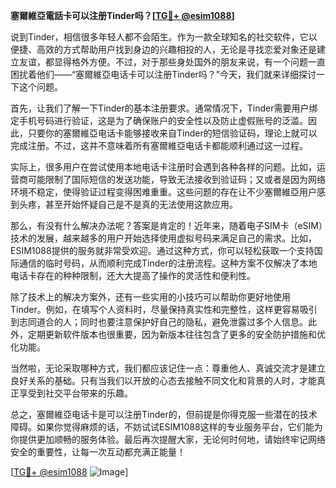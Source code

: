 **塞爾維亞電話卡可以注册Tinder吗？[[TG💪+ @esim1088](https://t.me/s/esim1088)]**

说到Tinder，相信很多年轻人都不会陌生。作为一款全球知名的社交软件，它以便捷、高效的方式帮助用户找到身边的兴趣相投的人，无论是寻找恋爱对象还是建立友谊，都显得格外方便。不过，对于那些身处国外的朋友来说，有一个问题一直困扰着他们——“塞爾維亞电话卡可以注册Tinder吗？”今天，我们就来详细探讨一下这个问题。

首先，让我们了解一下Tinder的基本注册要求。通常情况下，Tinder需要用户绑定手机号码进行验证，这是为了确保账户的安全性以及防止虚假账号的泛滥。因此，只要你的塞爾維亞电话卡能够接收来自Tinder的短信验证码，理论上就可以完成注册。不过，这并不意味着所有塞爾維亞电话卡都能顺利通过这一过程。

实际上，很多用户在尝试使用本地电话卡注册时会遇到各种各样的问题。比如，运营商可能限制了国际短信的发送功能，导致无法接收到验证码；又或者是因为网络环境不稳定，使得验证过程变得困难重重。这些问题的存在让不少塞爾維亞用户感到头疼，甚至开始怀疑自己是不是真的无法使用这款应用。

那么，有没有什么解决办法呢？答案是肯定的！近年来，随着电子SIM卡（eSIM）技术的发展，越来越多的用户开始选择使用虚拟号码来满足自己的需求。比如，ESIM1088提供的服务就非常受欢迎。通过这种方式，你可以轻松获取一个支持国际通信的临时号码，从而顺利完成Tinder的注册流程。这种方案不仅解决了本地电话卡存在的种种限制，还大大提高了操作的灵活性和便利性。

除了技术上的解决方案外，还有一些实用的小技巧可以帮助你更好地使用Tinder。例如，在填写个人资料时，尽量保持真实性和完整性，这样更容易吸引到志同道合的人；同时也要注意保护好自己的隐私，避免泄露过多个人信息。此外，定期更新软件版本也很重要，因为新版本往往包含了更多的安全防护措施和优化功能。

当然啦，无论采取哪种方式，我们都应该记住一点：尊重他人、真诚交流才是建立良好关系的基础。只有当我们以开放的心态去接触不同文化和背景的人时，才能真正享受到社交平台带来的乐趣。

总之，塞爾維亞电话卡是可以注册Tinder的，但前提是你得克服一些潜在的技术障碍。如果你觉得麻烦的话，不妨试试ESIM1088这样的专业服务平台，它们能为你提供更加顺畅的服务体验。最后再次提醒大家，无论何时何地，请始终牢记网络安全的重要性，让每一次互动都充满正能量！

[[TG💪+ @esim1088](https://t.me/s/esim1088) ![Image](https://i.postimg.cc/4NQfJmqS/Snipaste-2025-05-13-00-14-12.png)]